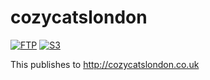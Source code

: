 # cozycatslondon

[![FTP](https://github.com/leonarduk/cozycatslondon/actions/workflows/ftp.yml/badge.svg)](https://github.com/leonarduk/cozycatslondon/actions/workflows/ftp.yml)
[![S3](https://github.com/leonarduk/cozycatslondon/actions/workflows/s3.yml/badge.svg)](https://github.com/leonarduk/cozycatslondon/actions/workflows/s3.yml)

This publishes to 
http://cozycatslondon.co.uk

